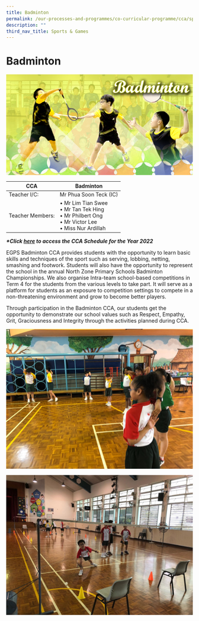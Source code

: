 ```yaml
---
title: Badminton
permalink: /our-processes-and-programmes/co-curricular-programme/cca/sports-n-games/badminton
description: ""
third_nav_title: Sports & Games
---
```

# **Badminton**

![](/images/badminton2016.jpg)

| CCA   	| Badminton 	|
|---	|---	|
| Teacher I/C: 	| Mr Phua Soon Teck (IC) 	|
| Teacher Members:  	| • Mr Lim Tian Swee<br>• Mr Tan Tek Hing<br>• Mr Philbert Ong<br>• Mr Victor Lee<br>• Miss Nur Ardillah 	|


**_\*Click [here](https://docs.google.com/document/d/19yQQeYbcNUBPsW_j2nrgEeGdv8sUMdf_e79um_QsFDM/edit) to access the CCA Schedule for the Year 2022_**  

  

EGPS Badminton CCA provides students with the opportunity to learn basic skills and techniques of the sport such as serving, lobbing, netting, smashing and footwork. Students will also have the opportunity to represent the school in the annual North Zone Primary Schools Badminton Championships. We also organise Intra-team school-based competitions in Term 4 for the students from the various levels to take part. It will serve as a platform for students as an exposure to competition settings to compete in a non-threatening environment and grow to become better players. 

Through participation in the Badminton CCA, our students get the opportunity to demonstrate our school values such as Respect, Empathy, Grit, Graciousness and Integrity through the activities planned during CCA.


![](/images/B1.jpg)

![](/images/B2.jpg)